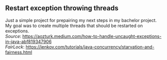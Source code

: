 ## Restart exception throwing threads

Just a simple project for prepairing my next steps in my bachelor project. My goal was to create multiple threads that should be restarted on exceptions.  
*Source*: https://aozturk.medium.com/how-to-handle-uncaught-exceptions-in-java-abf819347906  
*FairLock*: https://jenkov.com/tutorials/java-concurrency/starvation-and-fairness.html
